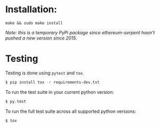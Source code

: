 # Installation:

`make && sudo make install`

*Note: this is a temporary PyPi package since ethereum-serpent hasn't pushed a
new version since 2015.*

# Testing

Testing is done using `pytest` and `tox`.

```bash
$ pip install tox -r requirements-dev.txt
```


To run the test suite in your current python version:

```bash
$ py.test
```


To run the full test suite across all supported python versions:

```bash
$ tox
```
